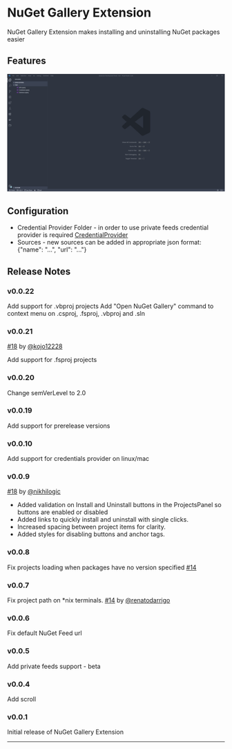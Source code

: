 # NuGet Gallery Extension

NuGet Gallery Extension makes installing and uninstalling NuGet packages easier


## Features
![feature X](docs/images/presentation_1.gif)

## Configuration
* Credential Provider Folder - in order to use private feeds credential provider is required [CredentialProvider](https://github.com/microsoft/artifacts-credprovider)
* Sources - new sources can be added in appropriate json format: {"name": "...", "url": "..."}

## Release Notes

### v0.0.22

Add support for .vbproj projects
Add "Open NuGet Gallery" command to context menu on .csproj, .fsproj, .vbproj and .sln

### v0.0.21

[#18](https://github.com/pcislo/vscode-nuget-gallery/pull/38) by [@kojo12228](https://github.com/kojo12228)

Add support for .fsproj projects

### v0.0.20

Change semVerLevel to 2.0

### v0.0.19

Add support for prerelease versions

### v0.0.10

Add support for credentials provider on linux/mac

### v0.0.9

[#18](https://github.com/pcislo/vscode-nuget-gallery/pull/18) by [@nikhilogic](https://github.com/nikhilogic)

* Added validation on Install and Uninstall buttons in the ProjectsPanel so buttons are enabled or disabled
* Added links to quickly install and uninstall with single clicks.
* Increased spacing between project items for clarity.
* Added styles for disabling buttons and anchor tags.



### v0.0.8

Fix projects loading when packages have no version specified [#14](https://github.com/pcislo/vscode-nuget-gallery/pull/17)


### v0.0.7

Fix project path on *nix terminals. [#14](https://github.com/pcislo/vscode-nuget-gallery/pull/14) by [@renatodarrigo](https://github.com/renatodarrigo)

### v0.0.6

Fix default NuGet Feed url

### v0.0.5

Add private feeds support - beta

### v0.0.4

Add scroll 

### v0.0.1

Initial release of NuGet Gallery Extension


-----------------------------------------------------------------------------------------------------------

